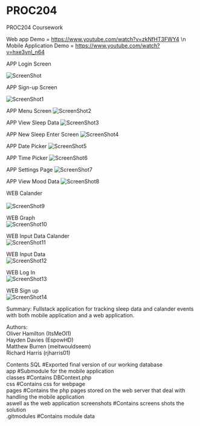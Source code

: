 # PROC204
PROC204 Coursework

Web app Demo = https://www.youtube.com/watch?v=zkNfHT3FWY4 \n
Mobile Application Demo = https://www.youtube.com/watch?v=hxe3vnl_n64

APP Login Screen

![ScreenShot](https://github.com/meitwouldseem/PROC204/blob/master/screenshots/APP/98344408_365899881050364_8242011622202146816_n.jpg?raw=true)

APP Sign-up Screen

![ScreenShot1](https://github.com/meitwouldseem/PROC204/blob/master/screenshots/APP/98167854_289257995446136_4633625969800773632_n.jpg?raw=true)

APP Menu Screen
![ScreenShot2](https://github.com/meitwouldseem/PROC204/blob/master/screenshots/APP/98005890_2710399072550368_605763815220445184_n.jpg?raw=true)

APP View Sleep Data 
![ScreenShot3](https://github.com/meitwouldseem/PROC204/blob/master/screenshots/APP/98344408_365899881050364_8242011622202146816_n.jpg?raw=true)

APP New Sleep Enter Screen 
![ScreenShot4](https://github.com/meitwouldseem/PROC204/blob/master/screenshots/APP/98350655_1564793507027992_335947591659290624_n.jpg?raw=true)

APP Date Picker 
![ScreenShot5](https://github.com/meitwouldseem/PROC204/blob/master/screenshots/APP/98186320_1876213029175913_7625371283340918784_n.jpg?raw=true)

APP Time Picker
![ScreenShot6](https://github.com/meitwouldseem/PROC204/blob/master/screenshots/APP/98295982_548974192479613_5430354128469491712_n.jpg?raw=true)

APP Settings Page
![ScreenShot7](https://github.com/meitwouldseem/PROC204/blob/master/screenshots/APP/98363616_530278037652174_6624095869840916480_n.jpg?raw=true)

APP View Mood Data
![ScreenShot8](https://github.com/meitwouldseem/PROC204/blob/master/screenshots/APP/99158840_241371987202840_8067710948703469568_n.jpg?raw=true)



WEB Calander<br/>                                                                    
![ScreenShot9](https://github.com/meitwouldseem/PROC204/blob/master/screenshots/Web/Calendar.png?raw=true)


WEB Graph<br/>
![ScreenShot10](https://github.com/meitwouldseem/PROC204/blob/master/screenshots/Web/Graph.png?raw=true)


WEB Input Data Calander<br/>
![ScreenShot11](https://github.com/meitwouldseem/PROC204/blob/master/screenshots/Web/Input%20data%20calendar.png?raw=true)


WEB Input Data<br/>
![ScreenShot12](https://github.com/meitwouldseem/PROC204/blob/master/screenshots/Web/Input%20data.png?raw=true)


WEB Log In<br/>
![ScreenShot13](https://github.com/meitwouldseem/PROC204/blob/master/screenshots/Web/Log%20in.png?raw=true)


WEB Sign up<br/>
![ScreenShot14](https://github.com/meitwouldseem/PROC204/blob/master/screenshots/Web/Sign%20up.png?raw=true)

Summary:
Fullstack application for tracking sleep data and calander events with both mobile application and a web application. 

Authors:<br/>
Oliver Hamilton (ItsMeOl1)<br/>
Hayden Davies   (EspowHD)<br/>
Matthew Burren  (meitwouldseem)<br/>
Richard Harris  (rjharris01)<br/>

Contents
SQL                                #Exported final version of our working database<br/>
app                                #Submodule for the mobile application<br/>
classes                            #Contains DBContext.php<br/>
css                                #Contains css for webpage<br/>
pages                              #Contains the php pages stored on the web server that deal with handling the mobile application <br/>                                          aswell as the web application 
screenshots                        #Contains screens shots the solution<br/>
.gitmodules                        #Contains module data<br/>





